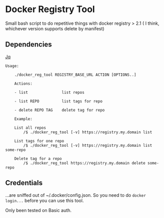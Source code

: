 # Docker Registry Tool

Small bash script to do repetitive things with docker registry > 2.1 ( I think, whichever version supports delete by manifest)


## Dependencies

[Jq](https://stedolan.github.io/jq/)

```
Usage: 

    ./docker_reg_tool REGISTRY_BASE_URL ACTION [OPTIONS..]
    
    Actions:

    - list               list repos

    - list REPO          list tags for repo

    - delete REPO TAG    delete tag for repo

    Example:

    List all repos
        /$ ./docker_reg_tool [-v] https://registry.my.domain list

    List tags for one repo
        /$ ./docker_reg_tool [-v] https://registry.my.domain list some-repo

    Delete tag for a repo
        /$ ./docker_reg_tool https://registry.my.domain delete some-repo

```

## Credentials

...are sniffed out of ~/.docker/config.json. So you need to do `docker login...` before you can use this tool.

Only been tested on Basic auth.

